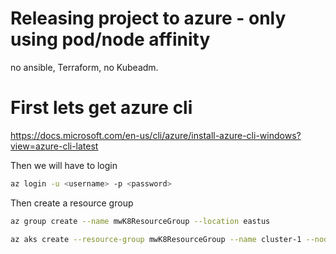 # Releasing project to azure - only using pod/node affinity
 no ansible, Terraform, no Kubeadm.

 # First lets get azure cli
 https://docs.microsoft.com/en-us/cli/azure/install-azure-cli-windows?view=azure-cli-latest

 Then we will have to login
 ```bash
 az login -u <username> -p <password>
 ```

 Then create a resource group
 ```bash
 az group create --name mwK8ResourceGroup --location eastus
 ```

 ```bash
 az aks create --resource-group mwK8ResourceGroup --name cluster-1 --node-count 2
 ```